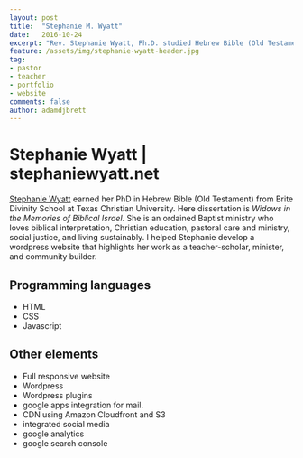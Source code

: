 ```yaml
---
layout: post
title:  "Stephanie M. Wyatt"
date:   2016-10-24
excerpt: "Rev. Stephanie Wyatt, Ph.D. studied Hebrew Bible (Old Testament) at Brite Divinity School. Her dissertation is Widows in the Memories of Biblical Israel."
feature: /assets/img/stephanie-wyatt-header.jpg
tag:
- pastor
- teacher
- portfolio
- website
comments: false
author: adamdjbrett
---
```


# Stephanie Wyatt | stephaniewyatt.net
[Stephanie Wyatt](http://stephaniewyatt.net) earned her PhD in Hebrew Bible (Old Testament) from Brite Divinity School at Texas Christian University. Here dissertation is _Widows in the Memories of Biblical Israel_. She is an ordained Baptist ministry who loves biblical interpretation, Christian education, pastoral care and ministry, social justice, and living sustainably.
I helped Stephanie develop a wordpress website that highlights her work as a teacher-scholar, minister, and community builder.


## Programming languages
* HTML
* CSS
* Javascript


## Other elements
* Full responsive website
* Wordpress
* Wordpress plugins
* google apps integration for mail.
* CDN using Amazon Cloudfront and S3
* integrated social media
* google analytics
* google search console
